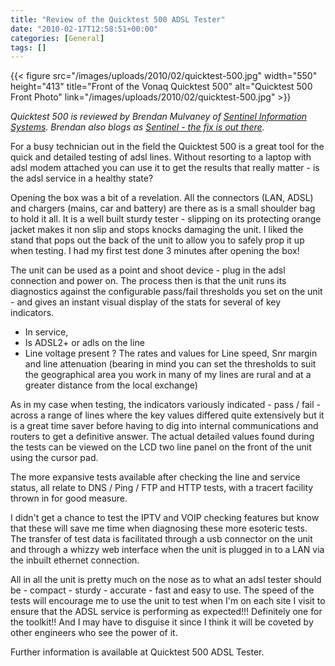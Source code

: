 ```yaml
---
title: "Review of the Quicktest 500 ADSL Tester"
date: "2010-02-17T12:58:51+00:00"
categories: [General]
tags: []
---
```


{{< figure src="/images/uploads/2010/02/quicktest-500.jpg" width="550" height="413" title="Front of the Vonaq Quicktest 500" alt="Quicktest 500 Front Photo" link="/images/uploads/2010/02/quicktest-500.jpg" >}}

<em>Quicktest 500 is reviewed by Brendan Mulvaney of <a href="http://www.sentinel-is.com/">Sentinel Information Systems</a>. Brendan also blogs as <a href="http://www.secure-eserver.com/">Sentinel - the fix is out there</a>.
</em>

For  a busy technician out in the field the Quicktest  500 is a great tool for the quick and detailed testing of adsl  lines. Without resorting to a laptop with adsl modem attached you can  use it to get the results that really matter - is the adsl service in a  healthy state?

Opening the box was a bit of a revelation. All the  connectors (LAN, ADSL)  and chargers (mains, car and battery) are  there as is a small shoulder bag to hold it all. It is a well built  sturdy tester - slipping on its protecting orange jacket makes it non  slip and stops knocks damaging the unit. I liked the stand that pops out  the back of the unit to allow you to safely prop it up when testing. I  had my first test done 3 minutes after opening the box!

The unit  can be used as a point and shoot device - plug in the adsl connection  and power on. The process then is that the unit runs its diagnostics  against the configurable pass/fail thresholds you set on the unit - and  gives an instant visual display of the stats for several of key  indicators.
<ul>
	<li>In service,</li>
	<li>Is ADSL2+ or adls on the  line</li>
	<li>Line voltage present ? The rates and values for Line speed, Snr margin and line attenuation (bearing in mind you can set the  thresholds to suit the geographical area you work in many of my lines  are rural and at a greater distance from the local exchange)</li>
</ul>
As  in my case when testing, the indicators variously indicated  - pass /  fail - across a range of lines where the key values differed quite  extensively but it is a great time saver before having to dig into  internal  communications and routers to get a definitive answer. The  actual detailed values  found during the tests can be viewed on the LCD  two line panel on the front of the unit using the cursor pad.

The  more expansive tests available after checking the line and service  status, all  relate to DNS / Ping  / FTP and HTTP tests, with a tracert  facility thrown in for good measure.

I didn't get a chance to test  the IPTV and VOIP checking features but know that these will save me  time when diagnosing these more esoteric tests. The transfer of test  data  is facilitated through a usb connector on the unit and through a whizzy web interface when the unit is plugged in to a LAN via the inbuilt ethernet connection.

All in all the unit is pretty much on the  nose as to what an adsl tester should be - compact - sturdy - accurate -  fast and easy to use. The speed of the tests will encourage me to use  the unit to test when I'm on each site I visit  to ensure that the ADSL  service is performing as expected!!!  Definitely one for the toolkit!!  And I may have to disguise it since I think it will be coveted by other  engineers who see the power of it.

Further information is available  at Quicktest  500 ADSL Tester.
